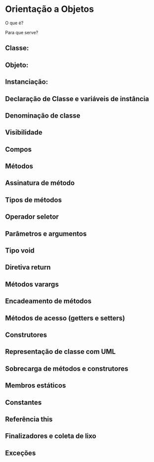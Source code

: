 # Orientação a Objetos

O que é?



Para que serve?



## Classe:

## Objeto:

## Instanciação:


## Declaração de Classe e variáveis de instância


## Denominação de classe

## Visibilidade

## Compos

## Métodos

## Assinatura de método

## Tipos de métodos

## Operador seletor

## Parâmetros e argumentos

## Tipo void

## Diretiva return

## Métodos varargs

## Encadeamento de métodos

## Métodos de acesso (getters e setters)

## Construtores

## Representação de classe com UML

## Sobrecarga de métodos e construtores

## Membros estáticos

## Constantes

## Referência this

## Finalizadores e coleta de lixo

## Exceções
